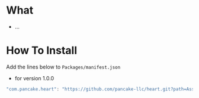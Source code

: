 # What
- ...


# How To Install

Add the lines below to `Packages/manifest.json`

+ for version 1.0.0
```csharp
"com.pancake.heart": "https://github.com/pancake-llc/heart.git?path=Assets/_Root#1.0.0",
```
